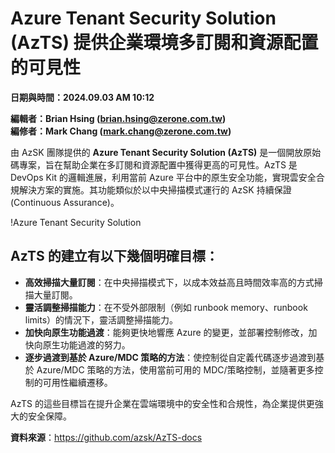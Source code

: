 # Azure Tenant Security Solution (AzTS) 提供企業環境多訂閱和資源配置的可見性

**日期與時間：2024.09.03 AM 10:12**

**編輯者：Brian Hsing (brian.hsing@zerone.com.tw)**  
**編修者：Mark Chang (mark.chang@zerone.com.tw)**

由 AzSK 團隊提供的 **Azure Tenant Security Solution (AzTS)** 是一個開放原始碼專案，旨在幫助企業在多訂閱和資源配置中獲得更高的可見性。AzTS 是 DevOps Kit 的邏輯進展，利用當前 Azure 平台中的原生安全功能，實現雲安全合規解決方案的實施。其功能類似於以中央掃描模式運行的 AzSK 持續保證 (Continuous Assurance)。

!Azure Tenant Security Solution

## AzTS 的建立有以下幾個明確目標：

- **高效掃描大量訂閱**：在中央掃描模式下，以成本效益高且時間效率高的方式掃描大量訂閱。
- **靈活調整掃描能力**：在不受外部限制（例如 runbook memory、runbook limits）的情況下，靈活調整掃描能力。
- **加快向原生功能過渡**：能夠更快地響應 Azure 的變更，並部署控制修改，加快向原生功能過渡的努力。
- **逐步過渡到基於 Azure/MDC 策略的方法**：使控制從自定義代碼逐步過渡到基於 Azure/MDC 策略的方法，使用當前可用的 MDC/策略控制，並隨著更多控制的可用性繼續遷移。

AzTS 的這些目標旨在提升企業在雲端環境中的安全性和合規性，為企業提供更強大的安全保障。

**資料來源**：https://github.com/azsk/AzTS-docs
